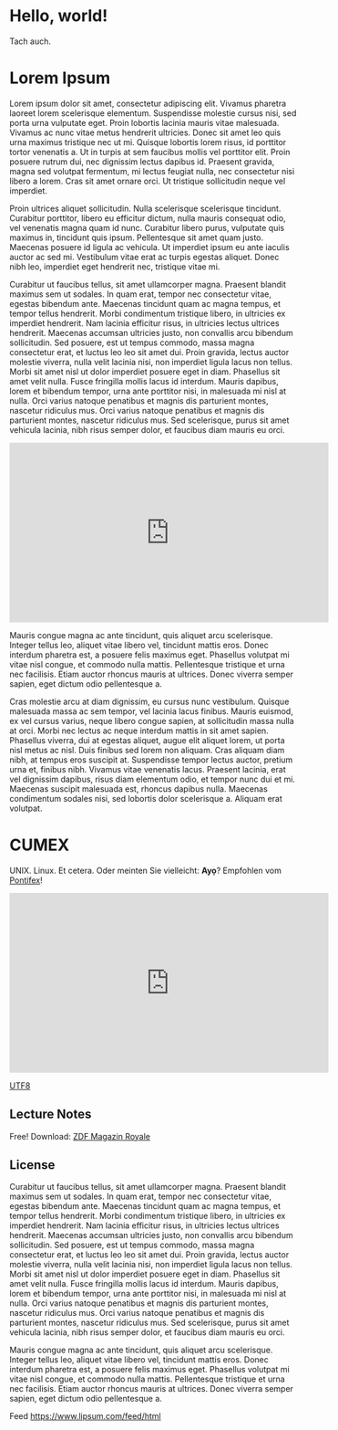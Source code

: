 # Hello, world!

Tach auch.

# Lorem Ipsum 

Lorem ipsum dolor sit amet, consectetur adipiscing elit. Vivamus pharetra laoreet lorem scelerisque elementum. Suspendisse molestie cursus nisi, sed porta urna vulputate eget. Proin lobortis lacinia mauris vitae malesuada. Vivamus ac nunc vitae metus hendrerit ultricies. Donec sit amet leo quis urna maximus tristique nec ut mi. Quisque lobortis lorem risus, id porttitor tortor venenatis a. Ut in turpis at sem faucibus mollis vel porttitor elit. Proin posuere rutrum dui, nec dignissim lectus dapibus id. Praesent gravida, magna sed volutpat fermentum, mi lectus feugiat nulla, nec consectetur nisi libero a lorem. Cras sit amet ornare orci. Ut tristique sollicitudin neque vel imperdiet.

Proin ultrices aliquet sollicitudin. Nulla scelerisque scelerisque tincidunt. Curabitur porttitor, libero eu efficitur dictum, nulla mauris consequat odio, vel venenatis magna quam id nunc. Curabitur libero purus, vulputate quis maximus in, tincidunt quis ipsum. Pellentesque sit amet quam justo. Maecenas posuere id ligula ac vehicula. Ut imperdiet ipsum eu ante iaculis auctor ac sed mi. Vestibulum vitae erat ac turpis egestas aliquet. Donec nibh leo, imperdiet eget hendrerit nec, tristique vitae mi.

Curabitur ut faucibus tellus, sit amet ullamcorper magna. Praesent blandit maximus sem ut sodales. In quam erat, tempor nec consectetur vitae, egestas bibendum ante. Maecenas tincidunt quam ac magna tempus, et tempor tellus hendrerit. Morbi condimentum tristique libero, in ultricies ex imperdiet hendrerit. Nam lacinia efficitur risus, in ultricies lectus ultrices hendrerit. Maecenas accumsan ultricies justo, non convallis arcu bibendum sollicitudin. Sed posuere, est ut tempus commodo, massa magna consectetur erat, et luctus leo leo sit amet dui. Proin gravida, lectus auctor molestie viverra, nulla velit lacinia nisi, non imperdiet ligula lacus non tellus. Morbi sit amet nisl ut dolor imperdiet posuere eget in diam. Phasellus sit amet velit nulla. Fusce fringilla mollis lacus id interdum. Mauris dapibus, lorem et bibendum tempor, urna ante porttitor nisi, in malesuada mi nisl at nulla. Orci varius natoque penatibus et magnis dis parturient montes, nascetur ridiculus mus. Orci varius natoque penatibus et magnis dis parturient montes, nascetur ridiculus mus. Sed scelerisque, purus sit amet vehicula lacinia, nibh risus semper dolor, et faucibus diam mauris eu orci.

<iframe width="560" height="315" src="https://www.youtube.com/embed/rXUlmP5MvnE" title="YouTube video player" frameborder="0" allow="accelerometer; autoplay; clipboard-write; encrypted-media; gyroscope; picture-in-picture" allowfullscreen></iframe>

Mauris congue magna ac ante tincidunt, quis aliquet arcu scelerisque. Integer tellus leo, aliquet vitae libero vel, tincidunt mattis eros. Donec interdum pharetra est, a posuere felis maximus eget. Phasellus volutpat mi vitae nisl congue, et commodo nulla mattis. Pellentesque tristique et urna nec facilisis. Etiam auctor rhoncus mauris at ultrices. Donec viverra semper sapien, eget dictum odio pellentesque a.

Cras molestie arcu at diam dignissim, eu cursus nunc vestibulum. Quisque malesuada massa ac sem tempor, vel lacinia lacus finibus. Mauris euismod, ex vel cursus varius, neque libero congue sapien, at sollicitudin massa nulla at orci. Morbi nec lectus ac neque interdum mattis in sit amet sapien. Phasellus viverra, dui at egestas aliquet, augue elit aliquet lorem, ut porta nisl metus ac nisl. Duis finibus sed lorem non aliquam. Cras aliquam diam nibh, at tempus eros suscipit at. Suspendisse tempor lectus auctor, pretium urna et, finibus nibh. Vivamus vitae venenatis lacus. Praesent lacinia, erat vel dignissim dapibus, risus diam elementum odio, et tempor nunc dui et mi. Maecenas suscipit malesuada est, rhoncus dapibus nulla. Maecenas condimentum sodales nisi, sed lobortis dolor scelerisque a. Aliquam erat volutpat.

# CUMEX

UNIX. Linux. Et cetera. Oder meinten Sie vielleicht: **Ayọ**? Empfohlen vom [Pontifex](https://twitter.com/pontifex)!

<iframe width="560" height="315" src="https://www.youtube.com/embed/RRJVWY-PiEk" title="YouTube video player" frameborder="0" allow="accelerometer; autoplay; clipboard-write; encrypted-media; gyroscope; picture-in-picture" allowfullscreen></iframe>

[UTF8](https://www.compart.com/en/unicode/U+1ECD#https://www.youtube.com/watch?v=eBpYgpF1bqQ)

## Lecture Notes

Free! Download: [ZDF Magazin Royale](https://www.zdf.de/comedy/zdf-magazin-royale)

## License 

Curabitur ut faucibus tellus, sit amet ullamcorper magna. Praesent blandit maximus sem ut sodales. In quam erat, tempor nec consectetur vitae, egestas bibendum ante. Maecenas tincidunt quam ac magna tempus, et tempor tellus hendrerit. Morbi condimentum tristique libero, in ultricies ex imperdiet hendrerit. Nam lacinia efficitur risus, in ultricies lectus ultrices hendrerit. Maecenas accumsan ultricies justo, non convallis arcu bibendum sollicitudin. Sed posuere, est ut tempus commodo, massa magna consectetur erat, et luctus leo leo sit amet dui. Proin gravida, lectus auctor molestie viverra, nulla velit lacinia nisi, non imperdiet ligula lacus non tellus. Morbi sit amet nisl ut dolor imperdiet posuere eget in diam. Phasellus sit amet velit nulla. Fusce fringilla mollis lacus id interdum. Mauris dapibus, lorem et bibendum tempor, urna ante porttitor nisi, in malesuada mi nisl at nulla. Orci varius natoque penatibus et magnis dis parturient montes, nascetur ridiculus mus. Orci varius natoque penatibus et magnis dis parturient montes, nascetur ridiculus mus. Sed scelerisque, purus sit amet vehicula lacinia, nibh risus semper dolor, et faucibus diam mauris eu orci.

Mauris congue magna ac ante tincidunt, quis aliquet arcu scelerisque. Integer tellus leo, aliquet vitae libero vel, tincidunt mattis eros. Donec interdum pharetra est, a posuere felis maximus eget. Phasellus volutpat mi vitae nisl congue, et commodo nulla mattis. Pellentesque tristique et urna nec facilisis. Etiam auctor rhoncus mauris at ultrices. Donec viverra semper sapien, eget dictum odio pellentesque a.

Feed https://www.lipsum.com/feed/html 
